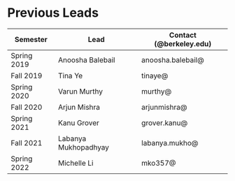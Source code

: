 # Previous Leads

Semester | Lead | Contact (@berkeley.edu)
------------ | ------------- | ------------
Spring 2019 | Anoosha Balebail | anoosha.balebail@
Fall 2019 | Tina Ye | tinaye@
Spring 2020 | Varun Murthy | murthy@
Fall 2020 | Arjun Mishra | arjunmishra@
Spring 2021 | Kanu Grover | grover.kanu@
Fall 2021 | Labanya Mukhopadhyay | labanya.mukho@
Spring 2022 | Michelle Li | mko357@
